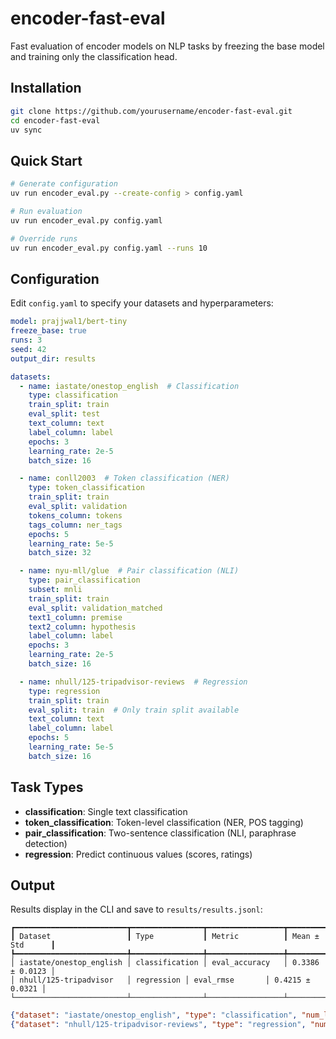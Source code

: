 # encoder-fast-eval

Fast evaluation of encoder models on NLP tasks by freezing the base model and training only the classification head.

## Installation

```bash
git clone https://github.com/yourusername/encoder-fast-eval.git
cd encoder-fast-eval
uv sync
```

## Quick Start

```bash
# Generate configuration
uv run encoder_eval.py --create-config > config.yaml

# Run evaluation
uv run encoder_eval.py config.yaml

# Override runs
uv run encoder_eval.py config.yaml --runs 10
```

## Configuration

Edit `config.yaml` to specify your datasets and hyperparameters:

```yaml
model: prajjwal1/bert-tiny
freeze_base: true
runs: 3
seed: 42
output_dir: results

datasets:
  - name: iastate/onestop_english  # Classification
    type: classification
    train_split: train
    eval_split: test
    text_column: text
    label_column: label
    epochs: 3
    learning_rate: 2e-5
    batch_size: 16

  - name: conll2003  # Token classification (NER)
    type: token_classification
    train_split: train
    eval_split: validation
    tokens_column: tokens
    tags_column: ner_tags
    epochs: 5
    learning_rate: 5e-5
    batch_size: 32

  - name: nyu-mll/glue  # Pair classification (NLI)
    type: pair_classification
    subset: mnli
    train_split: train
    eval_split: validation_matched
    text1_column: premise
    text2_column: hypothesis
    label_column: label
    epochs: 3
    learning_rate: 2e-5
    batch_size: 16

  - name: nhull/125-tripadvisor-reviews  # Regression
    type: regression
    train_split: train
    eval_split: train  # Only train split available
    text_column: text
    label_column: label
    epochs: 5
    learning_rate: 5e-5
    batch_size: 16
```

## Task Types

- **classification**: Single text classification
- **token_classification**: Token-level classification (NER, POS tagging)
- **pair_classification**: Two-sentence classification (NLI, paraphrase detection)
- **regression**: Predict continuous values (scores, ratings)

## Output

Results display in the CLI and save to `results/results.jsonl`:

```
┏━━━━━━━━━━━━━━━━━━━━━━━━━┳━━━━━━━━━━━━━━━━┳━━━━━━━━━━━━━━━━━┳━━━━━━━━━━━━━━━━━┓
┃ Dataset                 ┃ Type           ┃ Metric          ┃ Mean ± Std      ┃
┡━━━━━━━━━━━━━━━━━━━━━━━━━╇━━━━━━━━━━━━━━━━╇━━━━━━━━━━━━━━━━━╇━━━━━━━━━━━━━━━━━┩
│ iastate/onestop_english │ classification │ eval_accuracy   │ 0.3386 ± 0.0123 │
│ nhull/125-tripadvisor   │ regression │ eval_rmse       │ 0.4215 ± 0.0321 │
└─────────────────────────┴────────────────┴─────────────────┴─────────────────┘
```

```json
{"dataset": "iastate/onestop_english", "type": "classification", "num_labels": 3, "runs": 2, "metrics": {"eval_accuracy_mean": 0.3386, "eval_accuracy_std": 0.0123}}
{"dataset": "nhull/125-tripadvisor-reviews", "type": "regression", "num_labels": 1, "runs": 3, "metrics": {"eval_rmse_mean": 0.4215, "eval_r2_mean": 0.6782}}
```